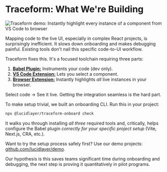 # Traceform: What We're Building

![Traceform demo: Instantly highlight every instance of a component from VS Code to browser](./.github/demo.gif)

Mapping code to the live UI, especially in complex React projects, is surprisingly inefficient. It slows down onboarding and makes debugging painful. Existing tools don't nail this specific code-to-UI workflow.

Traceform fixes this. It's a focused toolchain requiring three parts:

1.  [**Babel Plugin:**](https://www.npmjs.com/package/@lucidlayer/babel-plugin-traceform) Instruments your code (dev only).
2.  [**VS Code Extension:**](https://marketplace.visualstudio.com/items?itemName=LucidLayer.traceform-vscode) Lets you select a component.
3.  [**Browser Extension:**](https://chromewebstore.google.com/detail/traceform-ui-mapping/giidcepndnnabhfkopmgcnpnnilkaefa) Instantly highlights *all* live instances in your browser.

Select code -> See it live. Getting the integration seamless is the hard part.

To make setup trivial, we built an onboarding CLI. Run this in your project:

```bash
npx @lucidlayer/traceform-onboard check
```

It walks you through installing *all three* required tools and, critically, helps configure the Babel plugin *correctly for your specific project setup* (Vite, Next.js, CRA, etc.).

Want to try the setup process safely first? Use our demo projects: [github.com/lucidlayer/demo](https://github.com/lucidlayer/demo).

Our hypothesis is this saves teams significant time during onboarding and debugging, the next step is proving it quantitatively in pilot programs.
